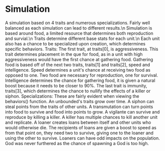 # Simulation
A simulation based on 4 traits and numerous specializations. Fairly well balanced as each simulation can lead to different results.\n
Simulation is based around food, a limited resource that determines both reproduction and survial.\n
Traits determine different base stats for each unit.\n
Each unit also has a chance to be specialized upon creation, which determines specific behaviors.
Traits:
  The first trait, at traits[0], is aggressiveness. This trait determines placement in the que for food, as in a unit with high aggressiveness
  would have the first chance at gathering food.
  Gathering food is based off of the next two traits, traits[1] and traits[2], speed and intelligence. 
  Speed determines a unit's chance at receiving two food as opposed to one. Two food are necessary for reproduction, one for survival.
  Intelligence determines the chance for gathering food, it is given a natural boost because it needs to be closer to 90%.
  The last trait is immunity, traits[3], which determines the chance to nullify the effects of a killer or siphon.
Specializations:
  These are fairly evident when viewing the behaviors() function.
  An unbounded's traits grow over time.
  A siphon can steal points from the traits of other units.
  A transmutation can turn points into food to survive and food into points to grow.
  A vigilante can survive and reproduce by killing a killer.
  A killer has multiple chances to kill another unit and replicate.
  A loaner creates loans between itself and other units who would otherwise die.
    The recipients of loans are given a boost to speed as from that point on, they need two to survive, giving one to the loaner
    and using the other to survive. Loaners can have odd impacts on the population.
  God was never furthered as the chance of spawning a God is too high.

